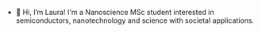 - 👋 Hi, I’m Laura! I'm a Nanoscience MSc student interested in semiconductors, nanotechnology and science with societal applications.

<!---
dlfe-laura/dlfe-laura is a ✨ special ✨ repository because its `README.md` (this file) appears on your GitHub profile.
You can click the Preview link to take a look at your changes.
--->
